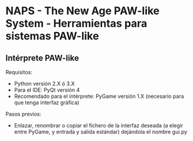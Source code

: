 NAPS - The New Age PAW-like System - Herramientas para sistemas PAW-like
=========================================================================

Intérprete PAW-like
-------------------

Requisitos:

- Python versión 2.X ó 3.X
- Para el IDE: PyQt versión 4
- Recomendado para el intérprete: PyGame versión 1.X (necesario para que tenga interfaz gráfica)

Pasos previos:

- Enlazar, renombrar o copiar el fichero de la interfaz deseada (a elegir entre PyGame, y entrada y salida estándar) dejándola el nombre gui.py
